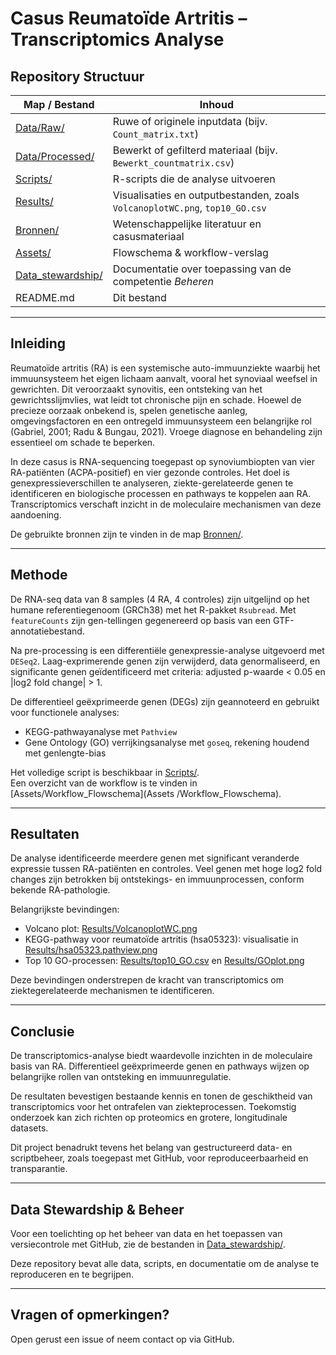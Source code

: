 # Casus Reumatoïde Artritis – Transcriptomics Analyse

## Repository Structuur

| Map / Bestand       | Inhoud                                                                                  |
|---------------------|------------------------------------------------------------------------------------------|
| [Data/Raw/](Data/Raw/)             | Ruwe of originele inputdata (bijv. `Count_matrix.txt`)                                      |
| [Data/Processed/](Data/Processed/) | Bewerkt of gefilterd materiaal (bijv. `Bewerkt_countmatrix.csv`)                            |
| [Scripts/](Scripts/)               | R-scripts die de analyse uitvoeren                                                          |
| [Results/](Results/)               | Visualisaties en outputbestanden, zoals `VolcanoplotWC.png`, `top10_GO.csv`                |
| [Bronnen/](Bronnen/)               | Wetenschappelijke literatuur en casusmateriaal                                              |
| [Assets/](Assets/)                 | Flowschema & workflow-verslag                                                               |
| [Data_stewardship/](Data_stewardship/) | Documentatie over toepassing van de competentie *Beheren*                               |
| README.md               | Dit bestand                                                                                 |

---

## Inleiding

Reumatoïde artritis (RA) is een systemische auto-immuunziekte waarbij het immuunsysteem het eigen lichaam aanvalt, vooral het synoviaal weefsel in gewrichten. Dit veroorzaakt synovitis, een ontsteking van het gewrichtsslijmvlies, wat leidt tot chronische pijn en schade. Hoewel de precieze oorzaak onbekend is, spelen genetische aanleg, omgevingsfactoren en een ontregeld immuunsysteem een belangrijke rol (Gabriel, 2001; Radu & Bungau, 2021). Vroege diagnose en behandeling zijn essentieel om schade te beperken.

In deze casus is RNA-sequencing toegepast op synoviumbiopten van vier RA-patiënten (ACPA-positief) en vier gezonde controles. Het doel is genexpressieverschillen te analyseren, ziekte-gerelateerde genen te identificeren en biologische processen en pathways te koppelen aan RA. Transcriptomics verschaft inzicht in de moleculaire mechanismen van deze aandoening.

De gebruikte bronnen zijn te vinden in de map [Bronnen/](Bronnen/).

---

## Methode

De RNA-seq data van 8 samples (4 RA, 4 controles) zijn uitgelijnd op het humane referentiegenoom (GRCh38) met het R-pakket `Rsubread`. Met `featureCounts` zijn gen-tellingen gegenereerd op basis van een GTF-annotatiebestand.

Na pre-processing is een differentiële genexpressie-analyse uitgevoerd met `DESeq2`. Laag-exprimerende genen zijn verwijderd, data genormaliseerd, en significante genen geïdentificeerd met criteria: adjusted p-waarde < 0.05 en |log2 fold change| > 1.

De differentieel geëxprimeerde genen (DEGs) zijn geannoteerd en gebruikt voor functionele analyses:

- KEGG-pathwayanalyse met `Pathview`
- Gene Ontology (GO) verrijkingsanalyse met `goseq`, rekening houdend met genlengte-bias

Het volledige script is beschikbaar in [Scripts/](Scripts/).  
Een overzicht van de workflow is te vinden in [Assets/Workflow_Flowschema](Assets
/Workflow_Flowschema).

---

## Resultaten

De analyse identificeerde meerdere genen met significant veranderde expressie tussen RA-patiënten en controles. Veel genen met hoge log2 fold changes zijn betrokken bij ontstekings- en immuunprocessen, conform bekende RA-pathologie.

Belangrijkste bevindingen:

- Volcano plot: [Results/VolcanoplotWC.png](Resultaten/Deseq2_results/Volcanoplot.png.png)
- KEGG-pathway voor reumatoïde artritis (hsa05323): visualisatie in [Results/hsa05323.pathview.png](Resultaten/Pathway_analysis_results/hsa05323.pathview.png)
- Top 10 GO-processen: [Results/top10_GO.csv](Resultaten/Pathway_analysis_results/GO_BP_resultaten.csv) en [Results/GOplot.png](Resultaten/Pathway_analysis_results/GO_plot_zoom_png.png)

Deze bevindingen onderstrepen de kracht van transcriptomics om ziektegerelateerde mechanismen te identificeren.

---

## Conclusie

De transcriptomics-analyse biedt waardevolle inzichten in de moleculaire basis van RA. Differentieel geëxprimeerde genen en pathways wijzen op belangrijke rollen van ontsteking en immuunregulatie.

De resultaten bevestigen bestaande kennis en tonen de geschiktheid van transcriptomics voor het ontrafelen van ziekteprocessen. Toekomstig onderzoek kan zich richten op proteomics en grotere, longitudinale datasets.

Dit project benadrukt tevens het belang van gestructureerd data- en scriptbeheer, zoals toegepast met GitHub, voor reproduceerbaarheid en transparantie.

---

## Data Stewardship & Beheer

Voor een toelichting op het beheer van data en het toepassen van versiecontrole met GitHub, zie de bestanden in [Data_stewardship/](Data_stewardship/).

Deze repository bevat alle data, scripts, en documentatie om de analyse te reproduceren en te begrijpen.

---

## Vragen of opmerkingen?

Open gerust een issue of neem contact op via GitHub.
